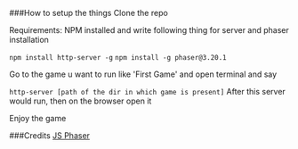 ###How to setup the things
Clone the repo

Requirements: NPM installed and write following thing for server and phaser installation

`npm install http-server -g`
`npm install -g phaser@3.20.1`

Go to the game u want to run like 'First Game' and open terminal and say

`http-server [path of the dir in which game is present]`
After this server would run, then on the browser open it

Enjoy the game

###Credits
[JS Phaser](https://phaser.io/phaser3/)
